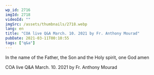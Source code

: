 ```yaml
---
wp_id: 2716
imgId: 2718
videoId: ""
imgSrc: /assets/thumbnails/2718.webp
lang: en
title: "COA live Q&A March. 10. 2021 by Fr. Anthony Mourad"
pubDate: 2021-03-11T00:10:55
tags: ["q&a"]
---
```


<!-- page: 6 -->

<p>In the name of the Father, the Son and the Holy spirit, one God amen</p>
<p>COA live Q&amp;A March. 10. 2021 by Fr. Anthony Mourad</p>
